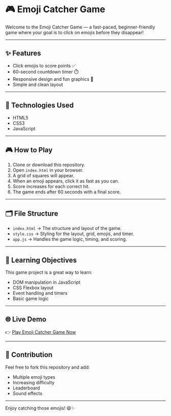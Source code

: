 # 🎮 Emoji Catcher Game

Welcome to the Emoji Catcher Game — a fast-paced, beginner-friendly game where your goal is to click on emojis before they disappear!

---

## ✨ Features
- Click emojis to score points ✅
- 60-second countdown timer ⏱️
- Responsive design and fun graphics 🎉
- Simple and clean layout

---

## 🚀 Technologies Used
- HTML5
- CSS3
- JavaScript 

---

## 🎮 How to Play
1. Clone or download this repository.
2. Open `index.html` in your browser.
3. A grid of squares will appear.
4. When an emoji appears, click it as fast as you can.
5. Score increases for each correct hit.
6. The game ends after 60 seconds with a final score.

---

## 🗂️ File Structure
- `index.html` → The structure and layout of the game.
- `style.css` → Styling for the layout, grid, emojis, and timer.
- `app.js` → Handles the game logic, timing, and scoring.

---

## 🧠 Learning Objectives
This game project is a great way to learn:
- DOM manipulation in JavaScript
- CSS Flexbox layout
- Event handling and timers
- Basic game logic

---

## 🌐 Live Demo

👉 [Play Emoji Catcher Game Now](maneesh004-code.github.io/emoji-catcher-game/)


---

## 🙌 Contribution
Feel free to fork this repository and add:
- Multiple emoji types
- Increasing difficulty
- Leaderboard
- Sound effects

---

Enjoy catching those emojis! 😄✨
